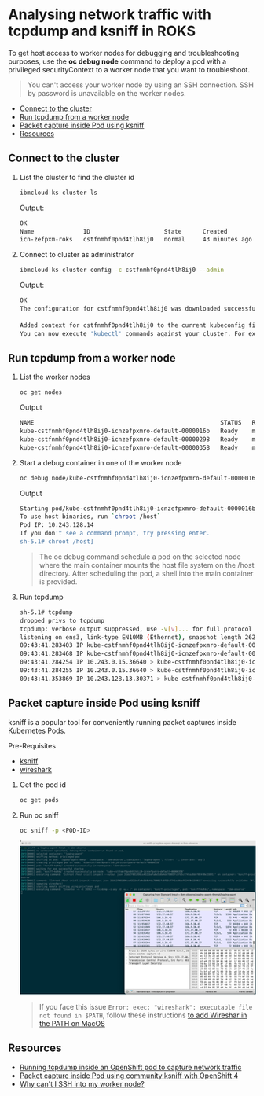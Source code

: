 # Analysing network traffic with tcpdump and ksniff in ROKS

To get host access to worker nodes for debugging and troubleshooting purposes, use the **oc debug node** command to deploy a pod with a privileged securityContext to a worker node that you want to troubleshoot.

> You can't access your worker node by using an SSH connection. SSH by password is unavailable on the worker nodes.

- [Connect to the cluster](#connect-to-the-cluster)
- [Run tcpdump from a worker node](#run-tcpdump-from-a-worker-node)
- [Packet capture inside Pod using ksniff](#packet-capture-inside-pod-using-ksniff)
- [Resources](#resources)

## Connect to the cluster

1. List the cluster to find the cluster id

    ```sh
    ibmcloud ks cluster ls
    ```

    Output:

    ```sh
    OK
    Name              ID                     State      Created          Workers   Location    Version                  Resource Group Name   Provider
    icn-zefpxm-roks   cstfnmhf0pnd4tlh8ij0   normal     43 minutes ago   3         Frankfurt   4.16.19_1543_openshift   icn-zefpxm-group      vpc-gen2
    ```

2. Connect to cluster as administrator

    ```sh
    ibmcloud ks cluster config -c cstfnmhf0pnd4tlh8ij0 --admin
    ```

    Output:

    ```sh
    OK
    The configuration for cstfnmhf0pnd4tlh8ij0 was downloaded successfully.

    Added context for cstfnmhf0pnd4tlh8ij0 to the current kubeconfig file.
    You can now execute 'kubectl' commands against your cluster. For example, run 'kubectl get nodes'.
    ```

## Run tcpdump from a worker node

1. List the worker nodes

    ```sh
    oc get nodes
    ```

    Output

    ```sh
    NAME                                                     STATUS   ROLES           AGE   VERSION
    kube-cstfnmhf0pnd4tlh8ij0-icnzefpxmro-default-0000016b   Ready    master,worker   18m   v1.29.8+632b078
    kube-cstfnmhf0pnd4tlh8ij0-icnzefpxmro-default-00000298   Ready    master,worker   18m   v1.29.8+632b078
    kube-cstfnmhf0pnd4tlh8ij0-icnzefpxmro-default-00000358   Ready    master,worker   18m   v1.29.8+632b078
    ```

1. Start a debug container in one of the worker node

    ```sh
    oc debug node/kube-cstfnmhf0pnd4tlh8ij0-icnzefpxmro-default-0000016b
    ```

    Output

    ```sh
    Starting pod/kube-cstfnmhf0pnd4tlh8ij0-icnzefpxmro-default-0000016b-debug ...
    To use host binaries, run `chroot /host`
    Pod IP: 10.243.128.14
    If you don't see a command prompt, try pressing enter.
    sh-5.1# chroot /host]
    ```

    > The oc debug command schedule a pod on the selected node where the main container mounts the host file system on the /host directory. After scheduling the pod, a shell into the main container is provided.

1. Run tcpdump

    ```sh
    sh-5.1# tcpdump
    dropped privs to tcpdump
    tcpdump: verbose output suppressed, use -v[v]... for full protocol decode
    listening on ens3, link-type EN10MB (Ethernet), snapshot length 262144 bytes
    09:43:41.283403 IP kube-cstfnmhf0pnd4tlh8ij0-icnzefpxmro-default-0000016b.10250 > 10.243.0.15.36640: Flags [P.], seq 2529229626:2529229682, ack 1604586093, win 128, options [nop,nop,TS val 4171478034 ecr 2951140905], length 56
    09:43:41.283468 IP kube-cstfnmhf0pnd4tlh8ij0-icnzefpxmro-default-0000016b.10250 > 10.243.0.15.36640: Flags [P.], seq 56:239, ack 1, win 128, options [nop,nop,TS val 4171478034 ecr 2951140905], length 183
    09:43:41.284254 IP 10.243.0.15.36640 > kube-cstfnmhf0pnd4tlh8ij0-icnzefpxmro-default-0000016b.10250: Flags [.], ack 56, win 1007, options [nop,nop,TS val 2951140926 ecr 4171478034], length 0
    09:43:41.284255 IP 10.243.0.15.36640 > kube-cstfnmhf0pnd4tlh8ij0-icnzefpxmro-default-0000016b.10250: Flags [.], ack 239, win 1007, options [nop,nop,TS val 2951140926 ecr 4171478034], length 0
    09:43:41.353869 IP 10.243.128.13.30371 > kube-cstfnmhf0pnd4tlh8ij0-icnzefpxmro-default-0000016b.34109: Flags [P.], seq 1738171949:1738172079, ack 2514377068, win 1578, options [nop,nop,TS val 381811480 ecr 649675979], length 130
    ```

## Packet capture inside Pod using ksniff

ksniff is a popular tool for conveniently running packet captures inside Kubernetes Pods.

Pre-Requisites

* [ksniff](https://github.com/eldadru/ksniff)
* [wireshark](https://www.wireshark.org)

1. Get the pod id

    ```sh
    oc get pods
    ```

2. Run oc sniff

    ```sh
    oc sniff -p <POD-ID>
    ```

    ![wireshark](./ksniff-wireshark.png)

    > If you face this issue `Error: exec: "wireshark": executable file not found in $PATH`, follow these instructions [to add Wireshar in the PATH on MacOS](https://github.com/eldadru/ksniff/issues/88#issuecomment-742255680)

## Resources

* [Running tcpdump inside an OpenShift pod to capture network traffic](https://access.redhat.com/solutions/4569211s)
* [Packet capture inside Pod using community ksniff with OpenShift 4](https://access.redhat.com/articles/5436111)
* [Why can't I SSH into my worker node?](https://cloud.ibm.com/docs/openshift?topic=openshift-cs_ssh_worker)